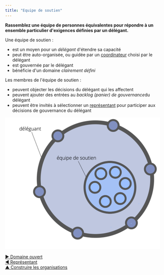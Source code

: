 ```yaml
---
title: "Equipe de soutien"
---
```



**Rassemblez une équipe de personnes équivalentes pour répondre à un ensemble particulier d'exigences définies par un délégant.**

Une équipe de soutien :

- est un moyen pour un <dfn data-info="Délégant: Un individu ou groupe délégant un domaine à d&apos;autres groupes ou individus.">délégant</dfn> d'étendre sa capacité
- peut être auto-organisée, ou guidée par un [coordinateur](coordinator.html) choisi par le délégant
- est gouvernée par le délégant
- bénéficie d'un domaine <dfn data-info="Domaine: Une zone d&apos;influence, d’activité et de prise de décisions distincte au sein d&apos;une organisation.">clairement défini</dfn>

Les membres de l'équipe de soutien :

- peuvent objecter les décisions du délégant qui les affectent
- peuvent ajouter des entrées au <dfn data-info="Backlog (panier) de gouvernance: Une liste explicite ordonnée par priorité de tâches en attente de traitement (intentions) en lien à la gouvernance d&apos;un domaine.">backlog (panier) de gouvernance</dfn>du délégant
- peuvent être invités à sélectionner un [représentant](representative.html) pour participer aux décisions de gouvernance du délégant

![Equipe de soutien](img/structural-patterns/helping-team.png)

[&#9654; Domaine ouvert](open-domain.html)<br/>[&#9664; Représentant](representative.html)<br/>[&#9650; Construire les organisations](building-organizations.html)

